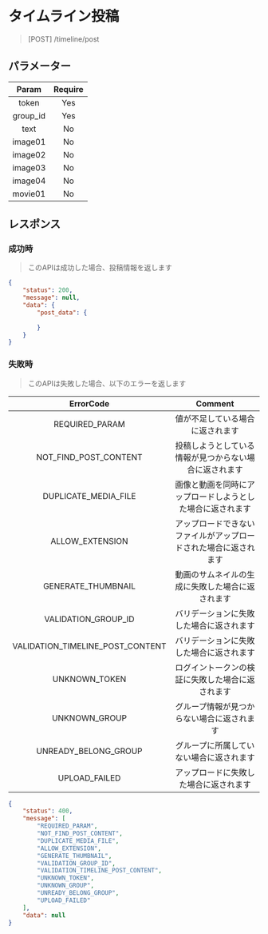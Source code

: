 # タイムライン投稿
> [POST] /timeline/post
## パラメーター

|   Param  | Require |
|:--------:|:-------:|
|   token  |   Yes   |
| group_id |   Yes   |
|  text |    No   |
|  image01 |    No   |
|  image02 |    No   |
|  image03 |    No   |
|  image04 |    No   |
|  movie01 |    No   |
## レスポンス
### 成功時
> このAPIは成功した場合、投稿情報を返します
```JSON
{
    "status": 200,
    "message": null,
    "data": {
        "post_data": {
            
        }
    }
}
```
### 失敗時
> このAPIは失敗した場合、以下のエラーを返します

|             ErrorCode            |                              Comment                             |
|:--------------------------------:|:----------------------------------------------------------------:|
|          REQUIRED_PARAM          |                 値が不足している場合に返されます                 |
|       NOT_FIND_POST_CONTENT      |      投稿しようとしている情報が見つからない場合に返されます      |
|       DUPLICATE_MEDIA_FILE       |    画像と動画を同時にアップロードしようとした場合に返されます    |
|          ALLOW_EXTENSION         | アップロードできないファイルがアップロードされた場合に返されます |
|        GENERATE_THUMBNAIL        |         動画のサムネイルの生成に失敗した場合に返されます         |
|        VALIDATION_GROUP_ID       |             バリデーションに失敗した場合に返されます             |
| VALIDATION_TIMELINE_POST_CONTENT |             バリデーションに失敗した場合に返されます             |
|           UNKNOWN_TOKEN          |         ログイントークンの検証に失敗した場合に返されます         |
| UNKNOWN_GROUP                    | グループ情報が見つからない場合に返されます                       |
| UNREADY_BELONG_GROUP             | グループに所属していない場合に返されます                         |
| UPLOAD_FAILED                    | アップロードに失敗した場合に返されます                           |
``` JSON
{
    "status": 400,
    "message": [
        "REQUIRED_PARAM",
        "NOT_FIND_POST_CONTENT",
        "DUPLICATE_MEDIA_FILE",
        "ALLOW_EXTENSION",
        "GENERATE_THUMBNAIL",
        "VALIDATION_GROUP_ID",
        "VALIDATION_TIMELINE_POST_CONTENT",
        "UNKNOWN_TOKEN",
        "UNKNOWN_GROUP",
        "UNREADY_BELONG_GROUP",
        "UPLOAD_FAILED"
    ],
    "data": null
}
```